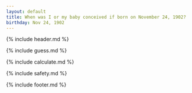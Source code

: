 ```yaml
---
layout: default
title: When was I or my baby conceived if born on November 24, 1902?
birthday: Nov 24, 1902
---
```


{% include header.md %}

{% include guess.md %}

{% include calculate.md %}

{% include safety.md %}

{% include footer.md %}



